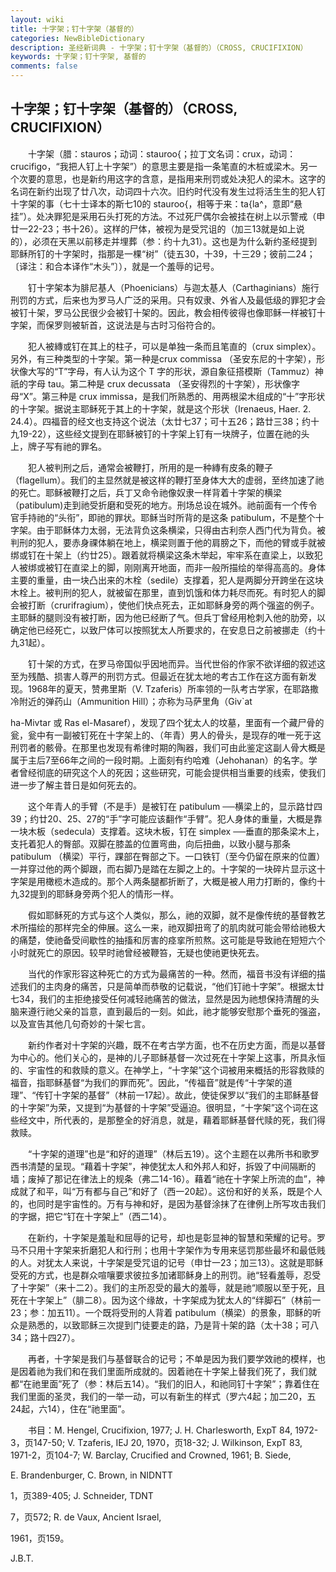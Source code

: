 ```yaml
---
layout: wiki
title: 十字架；钉十字架（基督的）
categories: NewBibleDictionary
description: 圣经新词典 - 十字架；钉十字架（基督的）（CROSS, CRUCIFIXION）
keywords: 十字架；钉十字架, 基督的
comments: false
---
```


## 十字架；钉十字架（基督的）（CROSS, CRUCIFIXION）

　　十字架（腊：stauros；动词：stauroo{；拉丁文名词：crux，动词：crucifigo，“我把人钉上十字架”）的意思主要是指一条笔直的木桩或梁木。另一个次要的意思，也是新约用这字的含意，是指用来刑罚或处决犯人的梁木。这字的名词在新约出现了廿八次，动词四十六次。旧约时代没有发生过将活生生的犯人钉十字架的事（七十士译本的斯七10的 stauroo{，相等于来：ta{la^，意即“悬挂”）。处决罪犯是采用石头打死的方法。不过死尸偶尔会被挂在树上以示警戒（申廿一22-23；书十26）。这样的尸体，被视为是受咒诅的（加三13就是如上说的），必须在天黑以前移走并埋葬（参：约十九31）。这也是为什么新约圣经提到耶稣所钉的十字架时，指那是一棵“树”（徒五30，十39，十三29；彼前二24；〔译注：和合本译作“木头”〕），就是一个羞辱的记号。

　　钉十字架本为腓尼基人（Phoenicians）与迦太基人（Carthaginians）施行刑罚的方式，后来也为罗马人广泛的采用。只有奴隶、外省人及最低级的罪犯才会被钉十架，罗马公民很少会被钉十架的。因此，教会相传彼得也像耶稣一样被钉十字架，而保罗则被斩首，这说法是与古时习俗符合的。

　　犯人被縳或钉在其上的柱子，可以是单独一条而且笔直的（crux simplex）。另外，有三种类型的十字架。第一种是crux commissa （圣安东尼的十字架），形状像大写的“T”字母，有人认为这个 T 字的形状，源自象征搭模斯（Tammuz）神祇的字母 tau。第二种是 crux decussata （圣安得烈的十字架），形状像字母“X”。第三种是 crux immissa，是我们所熟悉的、用两根梁木组成的“十”字形状的十字架。据说主耶稣死于其上的十字架，就是这个形状（Irenaeus, Haer. 2. 24.4）。四福音的经文也支持这个说法（太廿七37；可十五26；路廿三38；约十九19-22），这些经文提到在耶稣被钉的十字架上钉有一块牌子，位置在祂的头上，牌子写有祂的罪名。

　　犯人被判刑之后，通常会被鞭打，所用的是一种縳有皮条的鞭子（flagellum）。我们的主显然就是被这样的鞭打至身体大大的虚弱，至终加速了祂的死亡。耶稣被鞭打之后，兵丁又命令祂像奴隶一样背着十字架的横梁（patibulum)走到祂受折磨和受死的地方。刑场总设在城外。祂前面有一个传令官手持祂的“头衔”，即祂的罪状。耶稣当时所背的是这条 patibulum，不是整个十字架。由于耶稣体力太弱，无法背负这条横梁，只得由古利奈人西门代为背负。被判刑的犯人，要赤身祼体躺在地上，横梁则置于他的肩膀之下，而他的臂或手就被绑或钉在十架上（约廿25）。跟着就将横梁这条木举起，牢牢系在直梁上，以致犯人被绑或被钉在直梁上的脚，刚刚离开地面，而非一般所描绘的举得高高的。身体主要的重量，由一块凸出来的木栓（sedile）支撑着，犯人是两脚分开跨坐在这块木栓上。被判刑的犯人，就被留在那里，直到饥饿和体力耗尽而死。有时犯人的脚会被打断（crurifragium），使他们快点死去，正如耶稣身旁的两个强盗的例子。主耶稣的腿则没有被打断，因为他已经断了气。但兵丁曾经用枪刺入他的肋旁，以确定他已经死亡，以致尸体可以按照犹太人所要求的，在安息日之前被挪走（约十九31起）。

　　钉十架的方式，在罗马帝国似乎因地而异。当代世俗的作家不欲详细的叙述这至为残酷、损害人尊严的刑罚方式。但最近在犹太地的考古工作在这方面有新发现。1968年的夏天，赞弗里斯（V. Tzaferis）所率领的一队考古学家，在耶路撒冷附近的弹药山（Ammunition Hill）；亦称为马萨里角（Giv`at

ha-Mivtar 或 Ras el-Masaref），发现了四个犹太人的坟墓，里面有一个藏尸骨的瓮，瓮中有一副被钉死在十字架上的、（年青）男人的骨头，是现存的唯一死于这刑罚者的骸骨。在那里也发现有希律时期的陶器，我们可由此鉴定这副人骨大概是属于主后7至66年之间的一段时期。上面刻有约哈难（Jehohanan）的名字。学者曾经彻底的研究这个人的死因；这些研究，可能会提供相当重要的线索，使我们进一步了解主昔日是如何死去的。

　　这个年青人的手臂（不是手）是被钉在 patibulum ──横梁上的，显示路廿四39；约廿20、25、27的“手”字可能应该翻作“手臂”。犯人身体的重量，大概是靠一块木板（sedecula）支撑着。这块木板，钉在 simplex ──垂直的那条梁木上，支托着犯人的臀部。双脚在膝盖的位置弯曲，向后扭曲，以致小腿与那条 patibulum （横梁）平行，踝部在臀部之下。一口铁钉（至今仍留在原来的位置）一并穿过他的两个脚跟，而右脚乃是踏在左脚之上的。十字架的一块碎片显示这十字架是用橄榄木造成的。那个人两条腿都折断了，大概是被人用力打断的，像约十九32提到的耶稣身旁两个犯人的情形一样。

　　假如耶稣死的方式与这个人类似，那么，祂的双脚，就不是像传统的基督教艺术所描绘的那样完全的伸展。这么一来，祂双脚扭弯了的肌肉就可能会带给祂极大的痛楚，使祂备受间歇性的抽搐和厉害的痉挛所煎熬。这可能是导致祂在短短六个小时就死亡的原因。较早时祂曾经被鞭笞，无疑也使祂更快死去。

　　当代的作家形容这种死亡的方式为最痛苦的一种。然而，福音书没有详细的描述我们的主肉身的痛苦，只是简单而恭敬的记载说，“他们钉祂十字架”。根据太廿七34，我们的主拒绝接受任何减轻祂痛苦的做法，显然是因为祂想保持清醒的头脑来遵行祂父亲的旨意，直到最后的一刻。如此，祂才能够安慰那个垂死的强盗，以及宣告其他几句奇妙的十架七言。

　　新约作者对十字架的兴趣，既不在考古学方面，也不在历史方面，而是以基督为中心的。他们关心的，是神的儿子耶稣基督一次过死在十字架上这事，所具永恒的、宇宙性的和救赎的意义。在神学上，“十字架”这个词被用来概括的形容救赎的福音，指耶稣基督“为我们的罪而死”。因此，“传福音”就是传“十字架的道理”、“传钉十字架的基督”（林前一17起）。故此，使徒保罗以“我们的主耶稣基督的十字架”为荣，又提到“为基督的十字架”受逼迫。很明显，“十字架”这个词在这些经文中，所代表的，是那整全的好消息，就是，藉着耶稣基督代赎的死，我们得救赎。

　　“十字架的道理”也是“和好的道理”（林后五19）。这个主题在以弗所书和歌罗西书清楚的呈现。“藉着十字架”，神使犹太人和外邦人和好，拆毁了中间隔断的墙；废掉了那记在律法上的规条（弗二14-16）。藉着“祂在十字架上所流的血”，神成就了和平，叫“万有都与自己”和好了（西一20起）。这份和好的关系，既是个人的，也同时是宇宙性的。万有与神和好，是因为基督涂抹了在律例上所写攻击我们的字据，把它“钉在十字架上”（西二14）。

　　在新约，十字架是羞耻和屈辱的记号，却也是彰显神的智慧和荣耀的记号。罗马不只用十字架来折磨犯人和行刑；也用十字架作为专用来惩罚那些最坏和最低贱的人。对犹太人来说，十字架是受咒诅的记号（申廿一23；加三13）。这就是耶稣受死的方式，也是群众喧嚷要求彼拉多加诸耶稣身上的刑罚。祂“轻看羞辱，忍受了十字架”（来十二2）。我们的主所忍受的最大的羞辱，就是祂“顺服以至于死，且死在十字架上”（腓二8）。因为这个缘故，十字架成为犹太人的“绊脚石”（林前一23；参：加五11）。一个既将受刑的人背着 patibulum（横梁）的景象，耶稣的听众是熟悉的，以致耶稣三次提到门徒要走的路，乃是背十架的路（太十38；可八34；路十四27）。

　　再者，十字架是我们与基督联合的记号；不单是因为我们要学效祂的模样，也是因着祂为我们和在我们里面所成就的。因着祂在十字架上替我们死了，我们就都“在祂里面”死了（参：林后五14）。“我们的旧人，和祂同钉十字架”；靠着住在我们里面的圣灵，我们的一举一动，可以有新生的样式（罗六4起；加二20，五24起，六14），住在“祂里面”。

　　书目：M. Hengel, Crucifixion, 1977; J. H. Charlesworth, ExpT 84, 1972-3，页147-50; V. Tzaferis, IEJ 20, 1970，页18-32; J. Wilkinson, ExpT 83, 1971-2，页104-7; W. Barclay, Crucified and Crowned, 1961; B. Siede,

E. Brandenburger, C. Brown, in NIDNTT

1，页389-405; J. Schneider, TDNT

7，页572; R. de Vaux, Ancient Israel,

1961，页159。

J.B.T.






